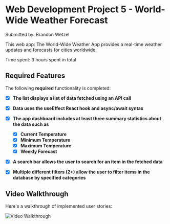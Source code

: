 # Web Development Project 5 - World-Wide Weather Forecast

Submitted by: Brandon Wetzel

This web app: The World-Wide Weather App provides a real-time weather updates and forecasts for cities worldwide. 

Time spent: 3 hours spent in total

## Required Features

The following **required** functionality is completed:

- [x] **The list displays a list of data fetched using an API call**
- [x] **Data uses the useEffect React hook and async/await syntax**
- [x] **The app dashboard includes at least three summary statistics about the data such as**
  - [x]  **Current Temperature**
  - [x]  **Minimum Temperature**
  - [x]  **Maximum Temperature**
  - [x]  **Weekly Forecast**
- [x] **A search bar allows the user to search for an item in the fetched data**
- [x] **Multiple different filters (2+) allow the user to filter items in the database by specified categories**



## Video Walkthrough

Here's a walkthrough of implemented user stories:

<img src='WeatherApp/public/hw5.gif' title='Video Walkthrough' width='' alt='Video Walkthrough' />


